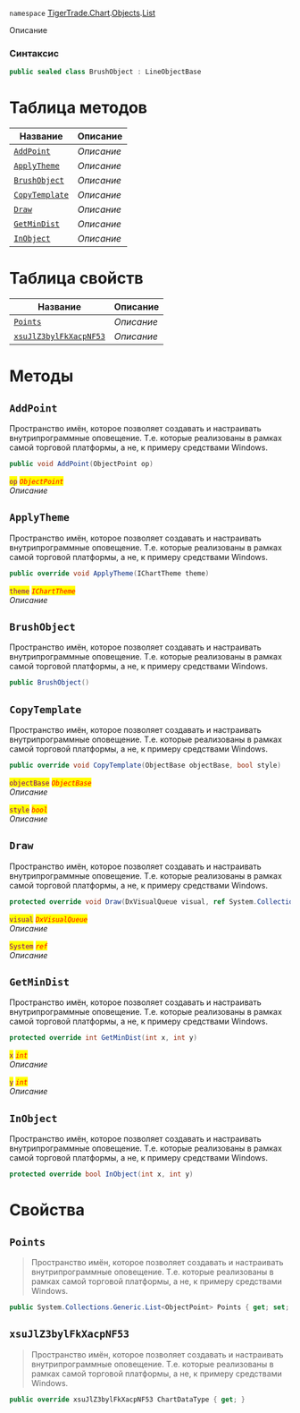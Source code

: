 
`namespace` [TigerTrade.Chart](../../../TigerTrade.Chart.md).[Objects](../../../TigerTrade.Chart/Objects.md).[List](../../../TigerTrade.Chart/Objects/List.md)


Описание

### Синтаксис
```csharp
public sealed class BrushObject : LineObjectBase
```


# Таблица методов
| Название | Описание |
| --- | --- |
| [`AddPoint`](./BrushObject.cs/Методы/AddPoint.md) | *Описание* |
| [`ApplyTheme`](./BrushObject.cs/Методы/ApplyTheme.md) | *Описание* |
| [`BrushObject`](./BrushObject.cs/Методы/BrushObject.md) | *Описание* |
| [`CopyTemplate`](./BrushObject.cs/Методы/CopyTemplate.md) | *Описание* |
| [`Draw`](./BrushObject.cs/Методы/Draw.md) | *Описание* |
| [`GetMinDist`](./BrushObject.cs/Методы/GetMinDist.md) | *Описание* |
| [`InObject`](./BrushObject.cs/Методы/InObject.md) | *Описание* |

# Таблица свойств
| Название | Описание |
| --- | --- |
| [`Points`](./BrushObject.cs/Свойства/Points.md) | *Описание* |
| [`xsuJlZ3bylFkXacpNF53`](./BrushObject.cs/Свойства/xsuJlZ3bylFkXacpNF53.md) | *Описание* |





# Методы

## `AddPoint`
Пространство имён, которое позволяет создавать и настраивать внутрипрограммные оповещение. Т.е. которые реализованы в рамках самой торговой платформы, а не, к примеру средствами Windows.

```csharp
public void AddPoint(ObjectPoint op)
```

<mark style="color:purple;">`op`</mark> <mark style="color:red;">*`ObjectPoint`*</mark>  
 *Описание*  



## `ApplyTheme`
Пространство имён, которое позволяет создавать и настраивать внутрипрограммные оповещение. Т.е. которые реализованы в рамках самой торговой платформы, а не, к примеру средствами Windows.

```csharp
public override void ApplyTheme(IChartTheme theme)
```
<mark style="color:purple;">`theme`</mark> <mark style="color:red;">*`IChartTheme`*</mark>  
 *Описание*  



## `BrushObject`
Пространство имён, которое позволяет создавать и настраивать внутрипрограммные оповещение. Т.е. которые реализованы в рамках самой торговой платформы, а не, к примеру средствами Windows.

```csharp
public BrushObject()
```


## `CopyTemplate`
Пространство имён, которое позволяет создавать и настраивать внутрипрограммные оповещение. Т.е. которые реализованы в рамках самой торговой платформы, а не, к примеру средствами Windows.

```csharp
public override void CopyTemplate(ObjectBase objectBase, bool style)
```

<mark style="color:purple;">`objectBase`</mark> <mark style="color:red;">*`ObjectBase`*</mark>  
 *Описание*  

<mark style="color:purple;">`style`</mark> <mark style="color:red;">*`bool`*</mark>  
 *Описание*  



## `Draw`
Пространство имён, которое позволяет создавать и настраивать внутрипрограммные оповещение. Т.е. которые реализованы в рамках самой торговой платформы, а не, к примеру средствами Windows.

```csharp
protected override void Draw(DxVisualQueue visual, ref System.Collections.Generic.List<ObjectLabelInfo> labels)
```
<mark style="color:purple;">`visual`</mark> <mark style="color:red;">*`DxVisualQueue`*</mark>  
 *Описание*  

<mark style="color:purple;">`System`</mark> <mark style="color:red;">*`ref`*</mark>  
 *Описание*  



## `GetMinDist`
Пространство имён, которое позволяет создавать и настраивать внутрипрограммные оповещение. Т.е. которые реализованы в рамках самой торговой платформы, а не, к примеру средствами Windows.

```csharp
protected override int GetMinDist(int x, int y)
```
<mark style="color:purple;">`x`</mark> <mark style="color:red;">*`int`*</mark>  
 *Описание*  

<mark style="color:purple;">`y`</mark> <mark style="color:red;">*`int`*</mark>  
 *Описание*  



## `InObject`
Пространство имён, которое позволяет создавать и настраивать внутрипрограммные оповещение. Т.е. которые реализованы в рамках самой торговой платформы, а не, к примеру средствами Windows.

```csharp
protected override bool InObject(int x, int y)
```

# Свойства

## `Points`
> Пространство имён, которое позволяет создавать и настраивать внутрипрограммные оповещение. Т.е. которые реализованы в рамках самой торговой платформы, а не, к примеру средствами Windows.

```csharp
public System.Collections.Generic.List<ObjectPoint> Points { get; set; }
```

## `xsuJlZ3bylFkXacpNF53`
> Пространство имён, которое позволяет создавать и настраивать внутрипрограммные оповещение. Т.е. которые реализованы в рамках самой торговой платформы, а не, к примеру средствами Windows.

```csharp
public override xsuJlZ3bylFkXacpNF53 ChartDataType { get; }
```

